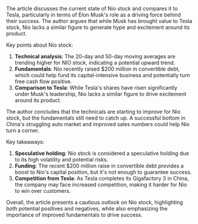 The article discusses the current state of Nio stock and compares it to Tesla, particularly in terms of Elon Musk's role as a driving force behind their success. The author argues that while Musk has brought value to Tesla stock, Nio lacks a similar figure to generate hype and excitement around its product.

Key points about Nio stock:

1. **Technical analysis**: The 20-day and 50-day moving averages are trending higher for NIO stock, indicating a potential upward trend.
2. **Fundamentals**: Nio recently raised $200 million in convertible debt, which could help fund its capital-intensive business and potentially turn free cash flow positive.
3. **Comparison to Tesla**: While Tesla's shares have risen significantly under Musk's leadership, Nio lacks a similar figure to drive excitement around its product.

The author concludes that the technicals are starting to improve for Nio stock, but the fundamentals still need to catch up. A successful bottom in China's struggling auto market and improved sales numbers could help Nio turn a corner.

Key takeaways:

1. **Speculative holding**: Nio stock is considered a speculative holding due to its high volatility and potential risks.
2. **Funding**: The recent $200 million raise in convertible debt provides a boost to Nio's capital position, but it's not enough to guarantee success.
3. **Competition from Tesla**: As Tesla completes its Gigafactory 3 in China, the company may face increased competition, making it harder for Nio to win over customers.

Overall, the article presents a cautious outlook on Nio stock, highlighting both potential positives and negatives, while also emphasizing the importance of improved fundamentals to drive success.